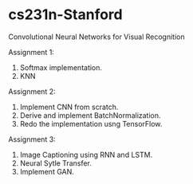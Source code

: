 # cs231n-Stanford
Convolutional Neural Networks for Visual Recognition

Assignment 1:
1) Softmax implementation.
2) KNN

Assignment 2: 
1) Implement CNN from scratch.
2) Derive and implement BatchNormalization.
3) Redo the implementation usng TensorFlow.

Assignment 3:
1) Image Captioning using RNN and LSTM.
2) Neural Sytle Transfer.
3) Implement GAN.
